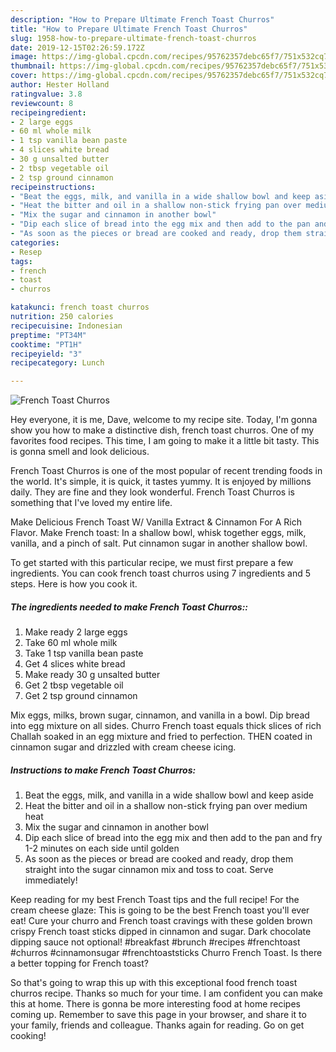 ```yaml
---
description: "How to Prepare Ultimate French Toast Churros"
title: "How to Prepare Ultimate French Toast Churros"
slug: 1958-how-to-prepare-ultimate-french-toast-churros
date: 2019-12-15T02:26:59.172Z
image: https://img-global.cpcdn.com/recipes/95762357debc65f7/751x532cq70/french-toast-churros-recipe-main-photo.jpg
thumbnail: https://img-global.cpcdn.com/recipes/95762357debc65f7/751x532cq70/french-toast-churros-recipe-main-photo.jpg
cover: https://img-global.cpcdn.com/recipes/95762357debc65f7/751x532cq70/french-toast-churros-recipe-main-photo.jpg
author: Hester Holland
ratingvalue: 3.8
reviewcount: 8
recipeingredient:
- 2 large eggs
- 60 ml whole milk
- 1 tsp vanilla bean paste
- 4 slices white bread
- 30 g unsalted butter
- 2 tbsp vegetable oil
- 2 tsp ground cinnamon
recipeinstructions:
- "Beat the eggs, milk, and vanilla in a wide shallow bowl and keep aside"
- "Heat the bitter and oil in a shallow non-stick frying pan over medium heat"
- "Mix the sugar and cinnamon in another bowl"
- "Dip each slice of bread into the egg mix and then add to the pan and fry 1-2 minutes on each side until golden"
- "As soon as the pieces or bread are cooked and ready, drop them straight into the sugar cinnamon mix and toss to coat. Serve immediately!"
categories:
- Resep
tags:
- french
- toast
- churros

katakunci: french toast churros
nutrition: 250 calories
recipecuisine: Indonesian
preptime: "PT34M"
cooktime: "PT1H"
recipeyield: "3"
recipecategory: Lunch

---
```



![French Toast Churros](https://img-global.cpcdn.com/recipes/95762357debc65f7/751x532cq70/french-toast-churros-recipe-main-photo.jpg)

Hey everyone, it is me, Dave, welcome to my recipe site. Today, I'm gonna show you how to make a distinctive dish, french toast churros. One of my favorites food recipes. This time, I am going to make it a little bit tasty. This is gonna smell and look delicious.

French Toast Churros is one of the most popular of recent trending foods in the world. It's simple, it is quick, it tastes yummy. It is enjoyed by millions daily. They are fine and they look wonderful. French Toast Churros is something that I've loved my entire life.

Make Delicious French Toast W/ Vanilla Extract &amp; Cinnamon For A Rich Flavor. Make French toast: In a shallow bowl, whisk together eggs, milk, vanilla, and a pinch of salt. Put cinnamon sugar in another shallow bowl.


To get started with this particular recipe, we must first prepare a few ingredients. You can cook french toast churros using 7 ingredients and 5 steps. Here is how you cook it.

##### The ingredients needed to make French Toast Churros::

1. Make ready 2 large eggs
1. Take 60 ml whole milk
1. Take 1 tsp vanilla bean paste
1. Get 4 slices white bread
1. Make ready 30 g unsalted butter
1. Get 2 tbsp vegetable oil
1. Get 2 tsp ground cinnamon


Mix eggs, milks, brown sugar, cinnamon, and vanilla in a bowl. Dip bread into egg mixture on all sides. Churro French toast equals thick slices of rich Challah soaked in an egg mixture and fried to perfection. THEN coated in cinnamon sugar and drizzled with cream cheese icing. 

##### Instructions to make French Toast Churros:

1. Beat the eggs, milk, and vanilla in a wide shallow bowl and keep aside
1. Heat the bitter and oil in a shallow non-stick frying pan over medium heat
1. Mix the sugar and cinnamon in another bowl
1. Dip each slice of bread into the egg mix and then add to the pan and fry 1-2 minutes on each side until golden
1. As soon as the pieces or bread are cooked and ready, drop them straight into the sugar cinnamon mix and toss to coat. Serve immediately!


Keep reading for my best French Toast tips and the full recipe! For the cream cheese glaze: This is going to be the best French toast you&#39;ll ever eat! Cure your churro and French toast cravings with these golden brown crispy French toast sticks dipped in cinnamon and sugar. Dark chocolate dipping sauce not optional! #breakfast #brunch #recipes #frenchtoast #churros #cinnamonsugar #frenchtoaststicks Churro French Toast. Is there a better topping for French toast? 

So that's going to wrap this up with this exceptional food french toast churros recipe. Thanks so much for your time. I am confident you can make this at home. There is gonna be more interesting food at home recipes coming up. Remember to save this page in your browser, and share it to your family, friends and colleague. Thanks again for reading. Go on get cooking!
